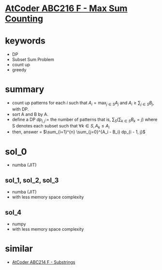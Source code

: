 # [AtCoder ABC216 F - Max Sum Counting](https://atcoder.jp/contests/abc216/tasks/abc216_f)



# keywords 
- DP 
- Subset Sum Problem 
- count up
- greedy



# summary 
- count up patterns for each $i$ such that $A_i = \max_{j \in S}{A_j}$ and $A_i \ge \sum_{j \in S}B_j$, with DP.
- sort A and B by A.
- define a DP
  $dp_{i, j} :=$ the number of patterns that is, $\sum_S{(\sum_{k \in S}B_k = j)}$ where S denotes each subset such that $\forall{k \in S}, A_k \le A_i$
- then, answer = $\sum_{i=1}^{n} \sum_{j=0}^{A_i - B_i} dp_{i - 1, j}$


# sol_0
- numba (JIT)


## sol_1, sol_2, sol_3
- numba (JIT)
- with less memory space complexity


## sol_4
- numpy
- with less memory space complexity



# similar
- [AtCoder ABC214 F - Substrings](https://atcoder.jp/contests/abc214/tasks/abc214_f)
